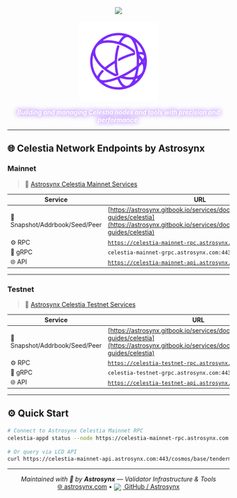 <p align="center">
  <img src="https://capsule-render.vercel.app/api?type=waving&color=0:10002B,50:4B0082,100:7A1FF3&height=180&section=header&text=Celestia%20Tools%20&fontSize=46&fontAlignY=50&fontColor=FFFFFF" />
</p>

<p align="center">
  <img src="https://raw.githubusercontent.com/astrosynx/Logo/main/celestia-logo.png" width="180" alt="Celestia Logo"/>
</p>

<p align="center">
  <b><i style="color:white; text-shadow: 0px 0px 12px #7A1FF3;">Building and managing Celestia nodes and tools with precision and performance.</i></b>
</p>

---

## 🌐 Celestia Network Endpoints by Astrosynx

### **Mainnet**
> 🔗 [Astrosynx Celestia Mainnet Services](https://astrosynx.gitbook.io/services/documentation/mainnet-guides/celestia)

| Service | URL |
|----------|-----|
| 🧩 Snapshot/Addrbook/Seed/Peer | [https://astrosynx.gitbook.io/services/documentation/mainnet-guides/celestia](https://astrosynx.gitbook.io/services/documentation/mainnet-guides/celestia) |
| ⚙️ RPC | [`https://celestia-mainnet-rpc.astrosynx.com:443`](https://celestia-mainnet-rpc.astrosynx.com:443) |
| 💬 gRPC | `celestia-mainnet-grpc.astrosynx.com:443` |
| 🌐 API | [`https://celestia-mainnet-api.astrosynx.com:443`](https://celestia-mainnet-api.astrosynx.com:443) |

---

### **Testnet**
> 🔗 [Astrosynx Celestia Testnet Services](https://astrosynx.gitbook.io/services/documentation/testnet-guides/celestia)

| Service | URL |
|----------|-----|
| 🧩 Snapshot/Addrbook/Seed/Peer | [https://astrosynx.gitbook.io/services/documentation/testnet-guides/celestia](https://astrosynx.gitbook.io/services/documentation/testnet-guides/celestia) |
| ⚙️ RPC | [`https://celestia-testnet-rpc.astrosynx.com:443`](https://celestia-testnet-rpc.astrosynx.com:443) |
| 💬 gRPC | `celestia-testnet-grpc.astrosynx.com:443` |
| 🌐 API | [`https://celestia-testnet-api.astrosynx.com:443`](https://celestia-testnet-api.astrosynx.com:443) |

---

## ⚙️ Quick Start

```bash
# Connect to Astrosynx Celestia Mainnet RPC
celestia-appd status --node https://celestia-mainnet-rpc.astrosynx.com:443
```

```bash
# Or query via LCD API
curl https://celestia-mainnet-api.astrosynx.com:443/cosmos/base/tendermint/v1beta1/blocks/latest
```

---
 
  <p align="center"> <i>Maintained with 💜 by <b>Astrosynx</b> — Validator Infrastructure & Tools</i><br> <a href="https://astrosynx.com" target="_blank">🌐 astrosynx.com</a> • <a href="https://github.com/astrosynx" target="_blank"> <img src="https://cdn.jsdelivr.net/gh/devicons/devicon/icons/github/github-original.svg" width="18" style="vertical-align:middle; margin-right:4px;"> GitHub / Astrosynx </a> </p>
  
